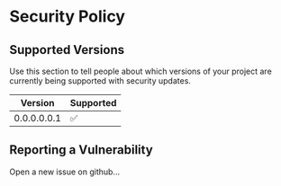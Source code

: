 # Security Policy

## Supported Versions

Use this section to tell people about which versions of your project are
currently being supported with security updates.

|    Version    | Supported          |
| ------------- | ------------------ |
| 0.0.0.0.0.1   | :white_check_mark: |

## Reporting a Vulnerability

Open a new issue on github...
